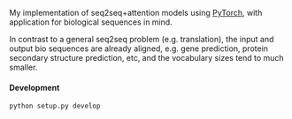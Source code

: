 My implementation of seq2seq+attention models using
[PyTorch](https://pytorch.org/docs/stable/index.html), with
application for biological sequences in mind.

In contrast to a general seq2seq problem (e.g. translation), the input
and output bio sequences are already aligned, e.g. gene prediction,
protein secondary structure prediction, etc, and the vocabulary sizes
tend to much smaller.


#### Development

```
python setup.py develop
```
